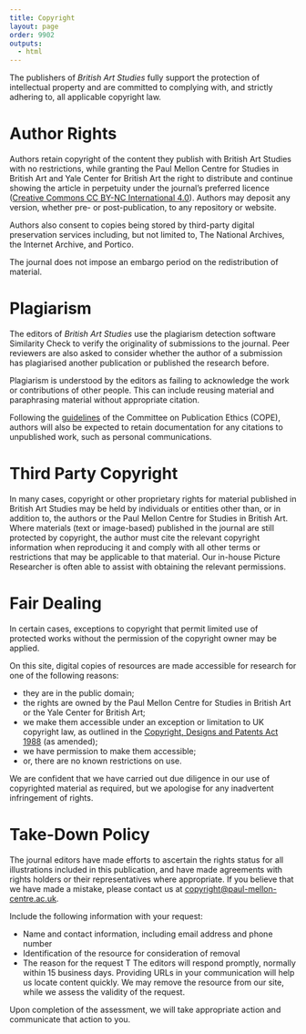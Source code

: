 ```yaml
---
title: Copyright
layout: page
order: 9902
outputs:
  - html
---
```


The publishers of _British Art Studies_ fully support the protection of intellectual property and are committed to complying with, and strictly adhering to, all applicable copyright law.

# Author Rights 

Authors retain copyright of the content they publish with British Art Studies with no restrictions, while granting the Paul Mellon Centre for Studies in British Art and Yale Center for British Art the right to distribute and continue showing the article in perpetuity under the journal’s preferred licence ([Creative Commons CC BY-NC International 4.0](https://creativecommons.org/licenses/by-nc/4.0/legalcode)). Authors may deposit any version, whether pre- or post-publication, to any repository or website.

Authors also consent to copies being stored by third-party digital preservation services including, but not limited to, The National Archives, the Internet Archive, and Portico.

The journal does not impose an embargo period on the redistribution of material.

# Plagiarism

The editors of _British Art Studies_ use the plagiarism detection software Similarity Check to verify the originality of submissions to the journal. Peer reviewers are also asked to consider whether the author of a submission has plagiarised another publication or published the research before.

Plagiarism is understood by the editors as failing to acknowledge the work or contributions of other people. This can include reusing material and paraphrasing material without appropriate citation.

Following the [guidelines](https://publicationethics.org/files/A_Short_Guide_to_Ethical_Editing.pdf) of the Committee on Publication Ethics (COPE), authors will also be expected to retain documentation for any citations to unpublished work, such as personal communications.

# Third Party Copyright

In many cases, copyright or other proprietary rights for material published in British Art Studies may be held by individuals or entities other than, or in addition to, the authors or the Paul Mellon Centre for Studies in British Art. Where materials (text or image-based) published in the journal are still protected by copyright, the author must cite the relevant copyright information when reproducing it and comply with all other terms or restrictions that may be applicable to that material. Our in-house Picture Researcher is often able to assist with obtaining the relevant permissions.

# Fair Dealing

In certain cases, exceptions to copyright that permit limited use of protected works without the permission of the copyright owner may be applied.

On this site, digital copies of resources are made accessible for research for one of the following reasons:

- they are in the public domain;
- the rights are owned by the Paul Mellon Centre for Studies in British Art or the Yale Center for British Art;
- we make them accessible under an exception or limitation to UK copyright law, as outlined in the [Copyright, Designs and Patents Act 1988](https://www.gov.uk/guidance/exceptions-to-copyright) (as amended);
- we have permission to make them accessible;
- or, there are no known restrictions on use.

We are confident that we have carried out due diligence in our use of copyrighted material as required, but we apologise for any inadvertent infringement of rights.

# Take-Down Policy

The journal editors have made efforts to ascertain the rights status for all illustrations included in this publication, and have made agreements with rights holders or their representatives where appropriate. If you believe that we have made a mistake, please contact us at [copyright@paul-mellon-centre.ac.uk](mailto:copyright@paul-mellon-centre.ac.uk).

Include the following information with your request:

- Name and contact information, including email address and phone number
- Identification of the resource for consideration of removal
- The reason for the request
T
The editors will respond promptly, normally within 15 business days. Providing URLs in your communication will help us locate content quickly. We may remove the resource from our site, while we assess the validity of the request.

Upon completion of the assessment, we will take appropriate action and communicate that action to you.